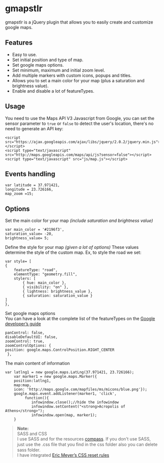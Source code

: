 # gmapstlr
gmapstlr is a jQuery plugin that allows you to easily create and customize google maps.

## Features

 - Easy to use.
 - Set initial position and type of map.
 - Set google maps options.
 - Set minimum, maximum and initial zoom level.
 - Add multiple markers with custom icons, popups and titles.
 - Allows you to set a main color for your map (plus a saturation and brightness value).
 - Enable and disable a lot of featureTypes.
 
 ## Usage

You need to use the Maps API V3 Javascript from Google, you can set the sensor parameter to `true` or `false` to detect the user's location, there's no need to generate an API key:

```
<script src="https://ajax.googleapis.com/ajax/libs/jquery/2.0.2/jquery.min.js"></script>
<script type="text/javascript" src="http://maps.googleapis.com/maps/api/js?sensor=false"></script> 
<script type="text/javascript" src="js/map.js"></script> 
```
## Events handling

```
var latitude = 37.971421,
longitude = 23.726166,
map_zoom =15;
```

## Options
Set the main color for your map _(include saturation and brightness value)_
```
var main_color = '#2196f3',
saturation_value= -20,
brightness_value= 5;
```

Define the style for your map _(given a lot of options)_
These values determine the style of the custom map. Ex, to style the road we set:
```
var style= [ 
{
	featureType: "road",
	elementType: "geometry.fill",
	stylers: [
		{ hue: main_color },
		{ visibility: "on" }, 
		{ lightness: brightness_value }, 
		{ saturation: saturation_value }
]
},
 ```
 Set google maps options </br>
 You can have a look at the complete list of the featureTypes on the [Google developer’s guide](https://developers.google.com/maps/documentation/javascript/reference#MapTypeStyleFeatureType)
 ```
 panControl: false, 
 disableDefaultUI: false,  
 zoomControl: true, 
 zoomControlOptions: { 
 position: google.maps.ControlPosition.RIGHT_CENTER
  }, 
```
The main content of information

```
var latlng1 = new google.maps.LatLng(37.971421, 23.726166);
	var marker1 = new google.maps.Marker({
	position:latlng1, 
	map:map,
	icon: 'http://maps.google.com/mapfiles/ms/micons/blue.png'}); 
	google.maps.event.addListener(marker1, 'click',
		 function(){
		    infowindow.close();//hide the infowindow
		    infowindow.setContent("<strong>Acropolis of Athens</strong>");
		    infowindow.open(map, marker1);
	}
  ```

 
> **Note:**</br>
SASS and CSS</br>
I use SASS and   for the resources [compass](http://compass-style.org). If you don't use SASS, just use 
the .css ﬁle that you ﬁnd in the css folder also you can delete sass folder.</br>
I have integrated [Eric Meyer’s CSS reset rules](http://meyerweb.com/eric/tools/css/reset/)
